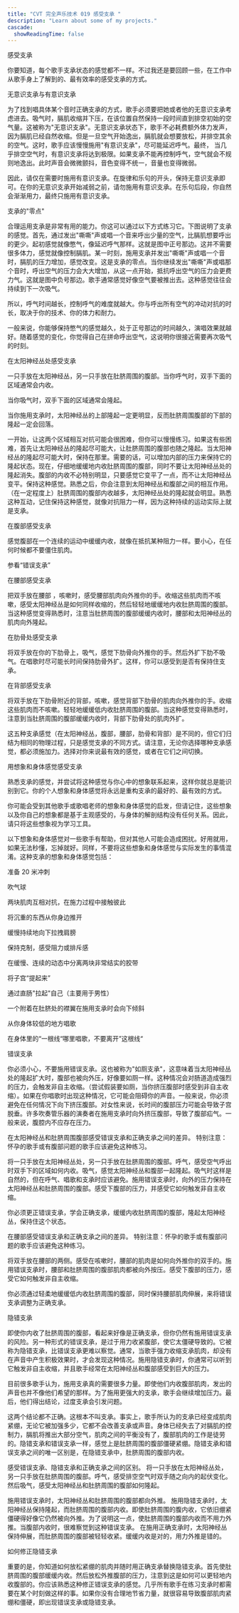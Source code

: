 ```yaml
---
title: "CVT 完全声乐技术 019 感受支承 "
description: "Learn about some of my projects."
cascade:
  showReadingTime: false
---
```


感受支承

你要知道，每个歌手支承状态的感觉都不一样。不过我还是要回顾一些，在工作中从歌手身上了解到的、最有效率的感受支承的方式。

无意识支承与有意识支承

为了找到唱具体某个音时正确支承的方式，歌手必须要把她或者他的无意识支承考虑进去。吸气时，膈肌收缩并下压，在该位置自然保持一段时间直到排空初始的空气量。这被称为"无意识支承"。无意识支承状态下，歌手不必耗费额外体力发声，因为膈肌已经自然收缩。但是一旦空气开始逸出，膈肌就会想要放松，并排空其余的空气。这时，歌手应该慢慢施用"有意识支承"，尽可能延迟呼气。最终， 当几乎排空空气时，有意识支承将达到极限。如果支承不能再控制呼气，空气就会不规则地逸出。此时声音会微微颤抖，音色变得不统一，音量也变得微弱。

因此，请仅在需要时施用有意识支承。在旋律和乐句的开头，保持无意识支承即可。在你的无意识支承开始减弱之前，请勿施用有意识支承。在乐句后段，你自然会渐渐用力，最终只施用有意识支承。




支承的"零点"

合理运用支承是非常有用的能力。你这可以通过以下方式练习它。下图说明了支承的感觉。首先，通过发出"嘶嘶"声或唱一个音来呼出少量的空气，比膈肌想要呼出的更少。起初感觉就像憋气，像延迟呼气那样。这就是图中正号那边。这并不需要很多体力，感觉就像控制膈肌。某一时刻，施用支承并发出"嘶嘶"声或唱一个音时，膈肌的压力增加，感觉改变。这是支承的零点。当你继续发出"嘶嘶"声或唱那个音时，呼出空气的压力会大大增加，从这一点开始，抵抗呼出空气的压力会更费力气。这就是图中负号那边。歌手通常感觉好像空气要被推出去。这种感觉往往会持续到下一次吸气。




所以，呼气时间越长，控制呼气的难度就越大。你与呼出所有空气的冲动对抗的时长，取决于你的技术、你的体力和耐力。

一般来说，你能够保持憋气的感觉越久，处于正号那边的时间越久，演唱效果就越好。随着感觉的变化，你觉得自己在拼命呼出空气，这说明你很接近需要再次吸气的时刻。

在太阳神经丛处感受支承

一只手放在太阳神经丛，另一只手放在肚脐周围的腹部。当你呼气时，双手下面的区域通常会内收。

当你吸气时，双手下面的区域通常会隆起。

当你施用支承时，太阳神经丛的上部隆起一定更明显，反而肚脐周围腹部的下部的隆起一定会回落。

一开始，让这两个区域相互对抗可能会很困难，但你可以慢慢练习。如果这有些困难，首先让太阳神经丛的隆起尽可能大，让肚脐周围的腹部也随之隆起。当太阳神经丛的隆起尽可能大时，保持在那里。需要的话，可以增加内部的压力来保持它的隆起状态。现在，仔细地缓缓地内收肚脐周围的腹部，同时不要让太阳神经丛处的隆起消失。腹部的内收不必特别明显，只要感觉它变平了一点，而不让太阳神经丛变平。保持这种感觉。熟悉之后，你会注意到太阳神经丛和腹部之间的相互作用。（在一定程度上）肚脐周围的腹部内收越多，太阳神经丛处的隆起就会明显。熟悉这种互动，记住保持这种感觉，就像对抗阻力一样，因为这种持续的运动实际上就是支承。




在腹部感受支承

感觉腹部在一个连续的运动中缓缓内收，就像在抵抗某种阻力一样。要小心，在任何时候都不要僵住肌肉。






参看“错误支承”


在腰部感受支承

把双手放在腰部 ，咳嗽时，感受腰部肌肉向外推你的手。收缩这些肌肉而不咳嗽，感受太阳神经丛是如何同样收缩的，然后轻轻地缓缓地内收肚脐周围的腹部。当这种感觉变得熟悉时，注意当肚脐周围的腹部缓缓内收时，腰部和太阳神经丛的肌肉向外隆起。




在肋骨处感受支承

将双手放在你的下肋骨上，吸气，感觉下肋骨向外推你的手。然后外扩下肋不吸气。在唱歌时尽可能长时间保持肋骨外扩。这样，你可以感受到是否有保持住支承。




在背部感受支承

将双手放在下肋骨附近的背部，咳嗽，感觉背部下肋骨的肌肉向外推你的手。收缩这些肌肉而不咳嗽。轻轻地缓缓低内收肚脐周围的腹部。当这种感觉变得熟悉时，注意到当肚脐周围的腹部缓缓内收时，背部下肋骨处的肌肉外扩。




这五种支承感觉（在太阳神经丛，腹部，腰部，肋骨和背部）是不同的，但它们归结为相同的物理过程，只是感觉支承的不同方式。请注意，无论你选择哪种支承感觉，都必须施加力。选择对你来说最有效的感觉，或者在它们之间切换。

用想象和身体感觉感受支承

熟悉支承的感觉，并尝试将这种感觉与你心中的想象联系起来，这样你就总是能识别到它。你的个人想象和身体感觉将永远是重构支承的最好的、最有效的方式。

你可能会受到其他歌手或歌唱老师的想象和身体感觉的启发，但请记住，这些想象以及你自己的想象都是基于主观感受的，与身体的解剖结构没有任何关系。因此，请只将这些想象视为学习工具。

以下想象和身体感觉对一些歌手有帮助，但对其他人可能会造成困扰。好用就用，如果无法秒懂，忘掉就好。同样，不要将这些想象和身体感觉与实际发生的事情混淆。这种支承的想象和身体感觉包括：

准备 20 米冲刺

吹气球

两块肌肉互相对抗，在施力过程中接触彼此

将沉重的东西从你身边推开

缓慢持续地向下拉拽肩膀

保持克制，感受阻力或排斥感

在缓慢、连续的动态中分离两块非常结实的胶带

将子宫“提起来”

通过直肠"拉起"自己（主要用于男性）

一个附着在肚脐处的襟翼在施用支承时会向下倾斜

从你身体较低的地方唱歌

在身体里的“一根线“哪里唱歌，不要离开”这根线“

错误支承

你必须小心，不要施用错误支承。这也被称为"如厕支承"，这意味着当太阳神经丛处的隆起扩大时，腹部也被向外压，好像要如厕一样。这种情况会对肠道造成强烈的压力，会触发非自主收缩。（尝试假装要如厕，当你挤压腹部时感受到非自主收缩）。如果在你唱歌时出现这种情况，它可能会阻碍你的声音。一般来说，你必须避免在任何情况下向下挤压腹部。对女性来说，长时间的腹部压力可能会导致子宫脱垂。许多吹奏管乐器的演奏者在施用支承时向外挤压腹部，导致了腹部疝气。一般来说，腹腔内不应存在压力。




在太阳神经丛和肚脐周围腹部感受错误支承和正确支承之间的差异。
特别注意：怀孕的歌手或有腹部问题的歌手应该避免这种练习。

将一只手放在太阳神经丛处，另一只手放在肚脐周围的腹部。呼气，感受空气呼出时双手下的区域如何内收。吸气，感觉太阳神经丛和腹部一起隆起。吸气时这样是自然的，但在呼气、唱歌和支承时应该避免。施用错误支承时，向外的压力保持在太阳神经丛和肚脐周围的腹部。感受下腹部的压力，并感受它如何触发非自主收缩。

你必须更正错误支承，学会正确支承，缓缓内收肚脐周围的腹部，隆起太阳神经丛，保持住这个状态。




在腰部感受错误支承和正确支承之间的差异。
特别注意：怀孕的歌手或有腹部问题的歌手应该避免这种练习。

将双手放在腰部的两侧。感受在咳嗽时，腰部的肌肉是如何向外推你的双手的。施用错误支承时，腰部和肚脐周围的腹部肌肉都被向外按压。感受下腹部的压力，感受它如何触发非自主收缩。

你必须通过轻柔地缓缓低内收肚脐周围的腹部，同时保持腰部肌肉伸展，来将错误支承调整为正确支承。

隐错支承

即使你内收了肚脐周围的腹部，看起来好像是正确支承，但你仍然有施用错误支承的风险。另一种形式的错误支承，是过于用力收紧腹部，使它太僵硬导致的。它被称为隐错支承，比错误支承更难以察觉。通常，当歌手强力收缩支承肌肉，却没有在声音中产生积极效果时，才会发现这种情况。施用隐错支承时，你通常可以听到它触发非自主收缩，并且歌手经常在太阳神经丛和腹部感受到巨大的压力。

目前很多歌手认为，施用支承真的需要很多力量。即使他们内收腹部肌肉，发出的声音也并不像他们希望的那样。为了施用更强大的支承，歌手会继续增加压力。最后，他们得出结论，过度支承会引发问题。

这两个结论都不正确。这根本不叫支承。事实上，歌手所认为的支承已经变成肌肉紧绷，无论它被加强多少，它都不会改善支承或声音。身体已经失去了对膈肌的控制力，膈肌将推出大部分空气，肌肉之间的平衡没有了，腹部肌肉的工作是徒劳的。隐错支承和错误支承一样，感觉上是肚脐周围的腹部僵硬紧绷。隐错支承和错误支承之间的唯一区别是，在隐错支承中，肚脐周围的腹部内收。

感受错误支承、隐错支承和正确支承之间的区别。
将一只手放在太阳神经丛处，另一只手放在肚脐周围的腹部。呼气，感受排空空气时双手随之向内的起伏变化。然后吸气，感受太阳神经丛和肚脐周围的腹部如何隆起。

施用错误支承时，太阳神经丛和肚脐周围的腹部都向外推。
施用隐错支承时，太阳神经丛保持隆起，而肚脐周围的腹部内收。即使肚脐周围的腹内收，它依旧绷紧僵硬得好像它仍然被向外推。为了说明这一点，使肚脐周围的腹部内收而不用力外推。当腹部内收时，很难察觉到这种错误支承。
在施用正确支承时，太阳神经丛保持伸展，而肚脐周围的腹部被轻轻收紧。缓缓内收是对的，用力外推是错的。

如何修正隐错支承

重要的是，你知道如何放松紧绷的肌肉并随时用正确支承替换隐错支承。首先使肚脐周围的腹部缓缓内收。然后放松外推腹部的压力，注意到这是如何可以更轻地内收腹部的。你应该熟悉这种修正错误支承的感觉。几乎所有歌手在练习支承时都需要在某个时刻做这样的事。如果你没有合理地节省力量，就很容易导致腹部肌肉紧绷和僵硬，即出现错误支承或隐错支承。
